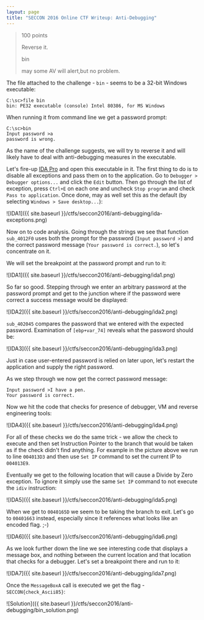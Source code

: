 ```yaml
---
layout: page
title: "SECCON 2016 Online CTF Writeup: Anti-Debugging"
---
```


> 100 points
> 
> Reverse it.
>
> bin
>
> may some AV will alert,but no problem.

The file attached to the challenge - ```bin``` - seems to be a 32-bit Windows executable:

```
C:\sc>file bin
bin: PE32 executable (console) Intel 80386, for MS Windows
```

When running it from command line we get a password prompt:

```
C:\sc>bin
Input password >a
password is wrong.
```

As the name of the challenge suggests, we will try to reverse it and will likely have to deal with anti-debugging measures in the executable.

Let's fire-up [IDA Pro](https://www.hex-rays.com/products/ida/support/download_freeware.shtml) and open this executable in it. The first thing to do is to disable all exceptions and pass them on to the application. Go to ```Debugger > Debugger options...``` and click the ```Edit``` button. Then go through the list of exception, press ```Ctrl+E``` on each one and uncheck ```Stop program``` and check ```Pass to application```. Once done, may as well set this as the default (by selecting ```Windows > Save desktop...```):

![IDA1]({{ site.baseurl }}/ctfs/seccon2016/anti-debugging/ida-exceptions.png)

Now on to code analysis. Going through the strings we see that function ```sub_4012F0``` uses both the prompt for the password (```Input password >```) and the correct password message (```Your password is correct.```), so let's concentrate on it.

We will set the breakpoint at the password prompt and run to it:

![IDA1]({{ site.baseurl }}/ctfs/seccon2016/anti-debugging/ida1.png)

So far so good. Stepping through we enter an arbitrary password at the password prompt and get to the junction where if the password were correct a success message would be displayed:

![IDA2]({{ site.baseurl }}/ctfs/seccon2016/anti-debugging/ida2.png)

```sub_402045``` compares the password that we entered with the expected password. Examination of ```[ebp+var_74]``` reveals what the password should be:

![IDA3]({{ site.baseurl }}/ctfs/seccon2016/anti-debugging/ida3.png)

Just in case user-entered password is relied on later upon, let's restart the application and supply the right password.

As we step through we now get the correct password message:

```
Input password >I have a pen.
Your password is correct.
```

Now we hit the code that checks for presence of debugger, VM and reverse engineering tools:

![IDA4]({{ site.baseurl }}/ctfs/seccon2016/anti-debugging/ida4.png)

For all of these checks we do the same trick - we allow the check to execute and then set Instruction Pointer to the branch that would be taken as if the check didn't find anything. For example in the picture above we run to line ```004013D3``` and then use ```Set IP``` command to set the current IP to ```004013E9```.

Eventually we get to the following location that will cause a Divide by Zero exception. To ignore it simply use the same ```Set IP``` command to not execute the ```idiv``` instruction:

![IDA5]({{ site.baseurl }}/ctfs/seccon2016/anti-debugging/ida5.png)

When we get to ```0040165D``` we seem to be taking the branch to exit. Let's go to ```00401663``` instead, especially since it references what looks like an encoded flag. ;-)

![IDA6]({{ site.baseurl }}/ctfs/seccon2016/anti-debugging/ida6.png)

As we look further down the line we see interesting code that displays a message box, and nothing between the current location and that location that checks for a debugger. Let's set a breakpoint there and run to it:

![IDA7]({{ site.baseurl }}/ctfs/seccon2016/anti-debugging/ida7.png)

Once the ```MessageBoxA``` call is executed we get the flag - ```SECCON{check_Ascii85}```:

![Solution]({{ site.baseurl }}/ctfs/seccon2016/anti-debugging/bin_solution.png)
